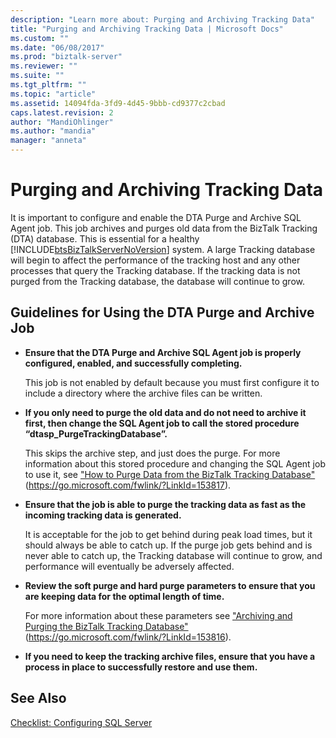 ```yaml
---
description: "Learn more about: Purging and Archiving Tracking Data"
title: "Purging and Archiving Tracking Data | Microsoft Docs"
ms.custom: ""
ms.date: "06/08/2017"
ms.prod: "biztalk-server"
ms.reviewer: ""
ms.suite: ""
ms.tgt_pltfrm: ""
ms.topic: "article"
ms.assetid: 14094fda-3fd9-4d45-9bbb-cd9377c2cbad
caps.latest.revision: 2
author: "MandiOhlinger"
ms.author: "mandia"
manager: "anneta"
---
```

# Purging and Archiving Tracking Data
It is important to configure and enable the DTA Purge and Archive SQL Agent job. This job archives and purges old data from the BizTalk Tracking (DTA) database. This is essential for a healthy [!INCLUDE[btsBizTalkServerNoVersion](../includes/btsbiztalkservernoversion-md.md)] system. A large Tracking database will begin to affect the performance of the tracking host and any other processes that query the Tracking database. If the tracking data is not purged from the Tracking database, the database will continue to grow.

## Guidelines for Using the DTA Purge and Archive Job

-   **Ensure that the DTA Purge and Archive SQL Agent job is properly configured, enabled, and successfully completing.**

     This job is not enabled by default because you must first configure it to include a directory where the archive files can be written.

-   **If you only need to purge the old data and do not need to archive it first, then change the SQL Agent job to call the stored procedure “dtasp_PurgeTrackingDatabase”.**

     This skips the archive step, and just does the purge. For more information about this stored procedure and changing the SQL Agent job to use it, see ["How to Purge Data from the BizTalk Tracking Database"](../core/how-to-purge-data-from-the-biztalk-tracking-database.md) (https://go.microsoft.com/fwlink/?LinkId=153817).

-   **Ensure that the job is able to purge the tracking data as fast as the incoming tracking data is generated.**

     It is acceptable for the job to get behind during peak load times, but it should always be able to catch up. If the purge job gets behind and is never able to catch up, the Tracking database will continue to grow, and performance will eventually be adversely affected.

-   **Review the soft purge and hard purge parameters to ensure that you are keeping data for the optimal length of time.**

     For more information about these parameters see ["Archiving and Purging the BizTalk Tracking Database"](../core/archiving-and-purging-the-biztalk-tracking-database.md) (https://go.microsoft.com/fwlink/?LinkId=153816).

-   **If you need to keep the tracking archive files, ensure that you have a process in place to successfully restore and use them.**

## See Also
 [Checklist: Configuring SQL Server](~/technical-guides/checklist-configuring-sql-server.md)